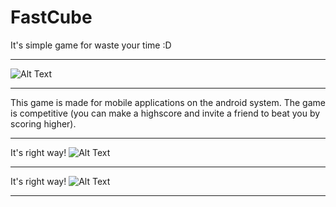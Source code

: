 # FastCube
It's simple game for waste your time :D 
____
![Alt Text](https://github.com/MarvisClause/FastCube/blob/main/Assets/Showcase/intro.gif)
____ 
This game is made for mobile applications on the android system. The game is competitive (you can make a highscore and invite a friend to beat you by scoring higher).
____  
It's right way!
![Alt Text](https://github.com/MarvisClause/FastCube/blob/main/Assets/Showcase/victory.gif) 
____  
It's right way!
![Alt Text](https://github.com/MarvisClause/FastCube/blob/main/Assets/Showcase/lose.gif) 
____ 
